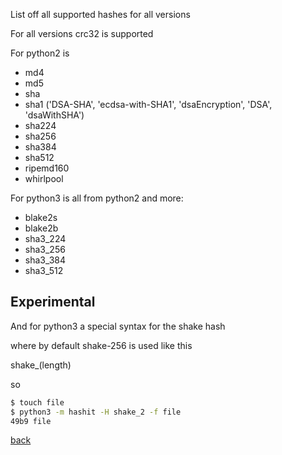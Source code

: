 <link rel="shortcut icon" type="image/x-icon" href="https://raw.githubusercontent.com/JavadSM/hashit/master/docs/favicon.ico">

List off all supported hashes for all versions

For all versions crc32 is supported

For python2 is

- md4
- md5
- sha
- sha1 ('DSA-SHA', 'ecdsa-with-SHA1', 'dsaEncryption', 'DSA', 'dsaWithSHA')
- sha224
- sha256
- sha384
- sha512
- ripemd160
- whirlpool

For python3 is all from python2 and more:

- blake2s
- blake2b
- sha3_224
- sha3_256
- sha3_384
- sha3_512

## Experimental

And for python3 a special syntax for the shake hash

where by default shake-256 is used like this

shake_(length)

so 

```bash
$ touch file
$ python3 -m hashit -H shake_2 -f file
49b9 file
```
[back](README.md)
